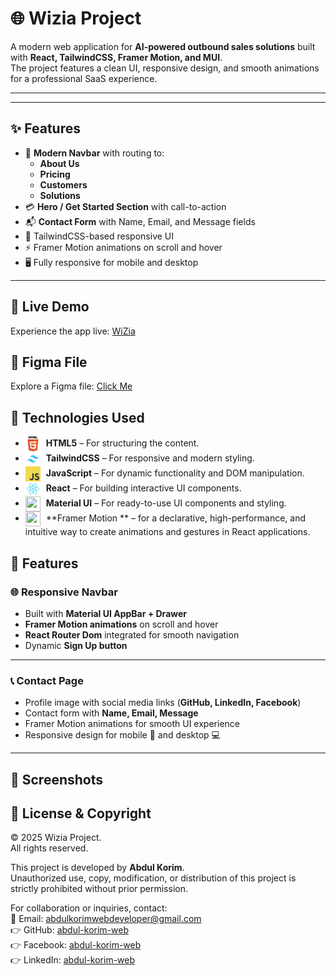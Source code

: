 # 🌐 Wizia Project

A modern web application for **AI-powered outbound sales solutions** built with **React, TailwindCSS, Framer Motion, and MUI**.  
The project features a clean UI, responsive design, and smooth animations for a professional SaaS experience.  

---

---
## ✨ Features
- 🔑 **Modern Navbar** with routing to:
  - **About Us**
  - **Pricing**
  - **Customers**
  - **Solutions**
- 💳 **Hero / Get Started Section** with call-to-action
- 📬 **Contact Form** with Name, Email, and Message fields
- 🎨 TailwindCSS-based responsive UI
- ⚡ Framer Motion animations on scroll and hover
- 🖥️ Fully responsive for mobile and desktop

---
## 🚀 Live Demo

Experience the app live: [WiZia](https://abdul-wizia-react.netlify.app/)

## 🚀 Figma File

Explore a Figma file: [Click Me](https://www.figma.com/design/mFFkVCIdle2UQzVPzGiAV1/React-Project-1?node-id=1-55&t=BHu9AQ0fZNfCbOSn-0)

## 🧱 Technologies Used

- <img src="https://raw.githubusercontent.com/github/explore/main/topics/html/html.png" width="24" height="24" style="vertical-align: middle; margin-right: 5px;" /> **HTML5** – For structuring the content.
- <img src="https://raw.githubusercontent.com/github/explore/main/topics/tailwind/tailwind.png" width="24" height="24" style="vertical-align: middle; margin-right: 5px;" /> **TailwindCSS** – For responsive and modern styling.
- <img src="https://raw.githubusercontent.com/github/explore/main/topics/javascript/javascript.png" width="24" height="24" style="vertical-align: middle; margin-right: 5px;" /> **JavaScript** – For dynamic functionality and DOM manipulation.
- <img src="https://raw.githubusercontent.com/github/explore/main/topics/react/react.png" width="24" height="24" style="vertical-align: middle; margin-right: 5px;" /> **React** – For building interactive UI components.
- <img src="https://v1.mui.com/static/images/material-ui-logo.svg" width="24" height="24" style="vertical-align: middle; margin-right: 5px;" /> **Material UI** – For ready-to-use UI components and styling.
- <img src="https://cdn.dribbble.com/userupload/28046663/file/still-879bd5f88faa2c210d4013090939ae0e.png" width="24" height="24" style="vertical-align: middle; margin-right: 5px;" /> **Framer Motion
** – for a declarative, high-performance, and intuitive way to create animations and gestures in React applications.



## 🔧 Features

### 🌐 Responsive Navbar
- Built with **Material UI AppBar + Drawer**
- **Framer Motion animations** on scroll and hover
- **React Router Dom** integrated for smooth navigation
- Dynamic **Sign Up button**

---

### 📞 Contact Page
- Profile image with social media links (**GitHub, LinkedIn, Facebook**)
- Contact form with **Name, Email, Message**
- Framer Motion animations for smooth UI experience
- Responsive design for mobile 📱 and desktop 💻

---
## 📸 Screenshots



## 📜 License & Copyright

© 2025 Wizia Project.  
All rights reserved.  

This project is developed by **Abdul Korim**.  
Unauthorized use, copy, modification, or distribution of this project is strictly prohibited without prior permission.  

For collaboration or inquiries, contact:  
📧 Email: abdulkorimwebdeveloper@gmail.com <br> 
👉 GitHub: [abdul-korim-web](https://github.com/abdul-korim-web) <br>
👉 Facebook: [abdul-korim-web](https://www.facebook.com/abdulkorimweb) <br>
👉 LinkedIn: [abdul-korim-web](https://www.linkedin.com/in/abdul-korim-web/) <br>

